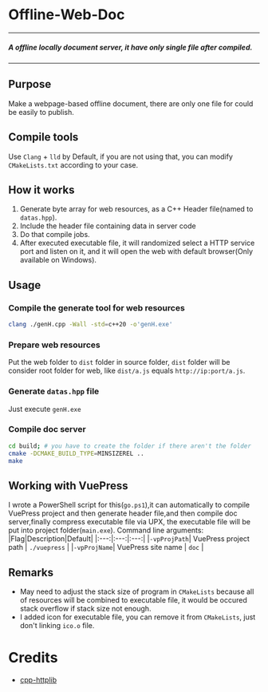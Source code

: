 # Offline-Web-Doc

---
##### A offline locally document server, it have only single file after compiled.
---

## Purpose

Make a webpage-based offline document, there are only one file for could be easily to publish.

## Compile tools
Use `Clang` + `lld` by Default, if you are not using that, you can modify `CMakeLists.txt` according to your case.

## How it works
1. Generate byte array for web resources, as a C++ Header file(named to `datas.hpp`).
2. Include the header file containing data in server code
3. Do that compile jobs.
4. After executed executable file, it will randomized select a HTTP service port and listen on it, and it will open the web with default browser(Only available on Windows).

## Usage
### Compile the generate tool for web resources
```bash
clang ./genH.cpp -Wall -std=c++20 -o'genH.exe'
```

### Prepare web resources
Put the web folder to `dist` folder in source folder, `dist` folder will be consider root folder for web, like `dist/a.js` equals `http://ip:port/a.js`.

### Generate `datas.hpp` file
Just execute `genH.exe`

### Compile doc server
```bash
cd build; # you have to create the folder if there aren't the folder
cmake -DCMAKE_BUILD_TYPE=MINSIZEREL ..
make
```

## Working with VuePress
I wrote a PowerShell script for this(`go.ps1`),it can automatically to compile VuePress project and then generate header file,and then compile doc server,finally compress executable file via UPX, the executable file will be put into project folder(`main.exe`).
Command line arguments:
|Flag|Description|Default|
|:---:|:---:|:---:|
|`-vpProjPath`| VuePress project path | `./vuepress` |
|`-vpProjName`| VuePress site name | `doc` |

## Remarks
- May need to adjust the stack size of program in `CMakeLists` because all of resources will be combined to executable file, it would be occured stack overflow if stack size not enough.
- I added icon for executable file, you can remove it from `CMakeLists`, just don't linking `ico.o` file.

# Credits

- [cpp-httplib](https://github.com/yhirose/cpp-httplib)